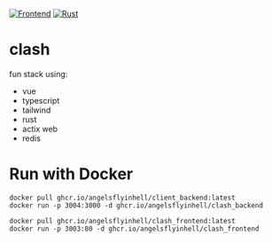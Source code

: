 [![Frontend](https://github.com/angelsflyinhell/clash/actions/workflows/node.js.yml/badge.svg)](https://github.com/angelsflyinhell/clash/actions/workflows/node.js.yml)
[![Rust](https://github.com/angelsflyinhell/clash/actions/workflows/rust.yml/badge.svg)](https://github.com/angelsflyinhell/clash/actions/workflows/rust.yml)

# clash
fun stack using:
- vue
- typescript
- tailwind
- rust
- actix web
- redis

# Run with Docker
```console
docker pull ghcr.io/angelsflyinhell/client_backend:latest
docker run -p 3004:3000 -d ghcr.io/angelsflyinhell/clash_backend

docker pull ghcr.io/angelsflyinhell/clash_frontend:latest
docker run -p 3003:80 -d ghcr.io/angelsflyinhell/clash_frontend
```
